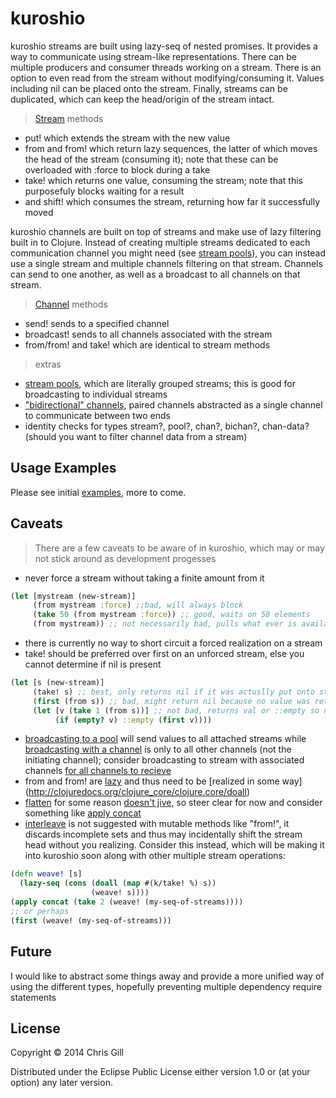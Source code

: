 # kuroshio

kuroshio streams are built using lazy-seq of nested promises. It provides a way to communicate using stream-like representations. There can be multiple producers and consumer threads working on a stream. There is an option to even read from the stream without modifying/consuming it. Values including nil can be placed onto the stream. Finally, streams can be duplicated, which can keep the head/origin of the stream intact.

> [Stream](https://github.com/viperscape/kuroshio/blob/master/examples/stream.clj) methods
- put! which extends the stream with the new value
- from and from! which return lazy sequences, the latter of which moves the head of the stream (consuming it); note that these can be overloaded with :force to block during a take
- take! which returns one value, consuming the stream; note that this purposefuly blocks waiting for a result
- and shift! which consumes the stream, returning how far it successfully moved

kuroshio channels are built on top of streams and make use of lazy filtering built in to Clojure. Instead of creating multiple streams dedicated to each communication channel you might need (see [stream pools](https://github.com/viperscape/kuroshio/blob/master/examples/pool.clj)), you can instead use a single stream and multiple channels filtering on that stream. Channels can send to one another, as well as a broadcast to all channels on that stream.

> [Channel](https://github.com/viperscape/kuroshio/blob/master/examples/chan.clj) methods
-  send! sends to a specified channel
-  broadcast! sends to all channels associated with the stream
-  from/from! and take! which are identical to stream methods

> extras
- [stream pools](https://github.com/viperscape/kuroshio/blob/master/examples/pool.clj), which are literally grouped streams; this is good for broadcasting to individual streams
- ["bidirectional" channels](https://github.com/viperscape/kuroshio/blob/master/examples/bichan-example.clj), paired channels abstracted as a single channel to communicate between two ends
- identity checks for types stream?, pool?, chan?, bichan?, chan-data? (should you want to filter channel data from a stream)

## Usage Examples

Please see initial [examples](https://github.com/viperscape/kuroshio/tree/master/examples), more to come.

## Caveats

> There are a few caveats to be aware of in kuroshio, which may or may not stick around as development progesses
- never force a stream without taking a finite amount from it
```clojure
(let [mystream (new-stream)]
     (from mystream :force) ;;bad, will always block
     (take 50 (from mystream :force)) ;; good, waits on 50 elements
     (from mystream)) ;; not necessarily bad, pulls what ever is available, does not force/block
```
- there is currently no way to short circuit a forced realization on a stream
- take! should be preferred over first on an unforced stream, else you cannot determine if nil is present
``` clojure
(let [s (new-stream)]
     (take! s) ;; best, only returns nil if it was actuslly put onto stream but will block waiting for it
     (first (from s)) ;; bad, might return nil because no value was retrieved, not because nil was present
     (let [v (take 1 (from s))] ;; not bad, returns val or ::empty so nil values are evident and doesn't block
     	  (if (empty? v) ::empty (first v))))
```
- [broadcasting to a pool](https://github.com/viperscape/kuroshio/blob/master/examples/pool.clj#L12) will send values to all attached streams while [broadcasting with a channel](https://github.com/viperscape/kuroshio/blob/master/examples/example.clj#L40) is only to all other channels (not the initiating channel); consider broadcasting to stream with associated channels [for all channels to recieve](https://github.com/viperscape/kuroshio/blob/master/examples/chan.clj#L45)
- from and from! are [lazy](https://github.com/viperscape/kuroshio/blob/master/examples/example.clj#L51) and thus need to be [realized in some way] (http://clojuredocs.org/clojure_core/clojure.core/doall)
- [flatten](http://clojuredocs.org/clojure_core/clojure.core/flatten) for some reason [doesn't jive](https://github.com/viperscape/kuroshio/issues/1), so steer clear for now and consider something like [apply concat](https://github.com/viperscape/kuroshio/issues/1#issuecomment-44845506)
- [interleave](http://clojuredocs.org/clojure_core/clojure.core/interleave) is not suggested with mutable methods like "from!", it discards incomplete sets and thus may incidentally shift the stream head without you realizing. Consider this instead, which will be making it into kuroshio soon along with other multiple stream operations:
```clojure
(defn weave! [s]
  (lazy-seq (cons (doall (map #(k/take! %) s))
                  (weave! s))))
(apply concat (take 2 (weave! (my-seq-of-streams))))
;; or perhaps
(first (weave! (my-seq-of-streams)))
```

## Future

I would like to abstract some things away and provide a more unified way of using the different types, hopefully preventing multiple dependency require statements

## License

Copyright © 2014 Chris Gill

Distributed under the Eclipse Public License either version 1.0 or (at
your option) any later version.
